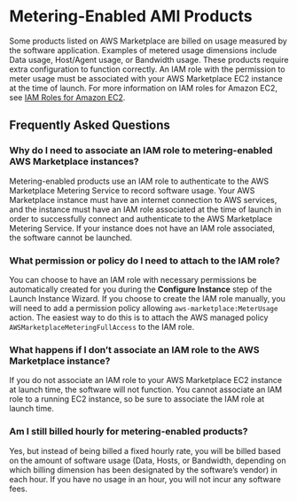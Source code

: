 # Metering\-Enabled AMI Products<a name="buyer-ami-metering-enabled-products"></a>

 Some products listed on AWS Marketplace are billed on usage measured by the software application\. Examples of metered usage dimensions include Data usage, Host/Agent usage, or Bandwidth usage\. These products require extra configuration to function correctly\. An IAM role with the permission to meter usage must be associated with your AWS Marketplace EC2 instance at the time of launch\. For more information on IAM roles for Amazon EC2, see [IAM Roles for Amazon EC2](https://docs.aws.amazon.com/AWSEC2/latest/UserGuide/iam-roles-for-amazon-ec2.html)\. 

## Frequently Asked Questions<a name="ami-metering-enabled-products-frequently-asked-questions"></a>

### Why do I need to associate an IAM role to metering\-enabled AWS Marketplace instances?<a name="why-do-i-need-to-associate-an-iam-role-to-metering-enabled-aws-marketplace-instances"></a>

 Metering\-enabled products use an IAM role to authenticate to the AWS Marketplace Metering Service to record software usage\. Your AWS Marketplace instance must have an internet connection to AWS services, and the instance must have an IAM role associated at the time of launch in order to successfully connect and authenticate to the AWS Marketplace Metering Service\. If your instance does not have an IAM role associated, the software cannot be launched\. 

### What permission or policy do I need to attach to the IAM role?<a name="what-permission-or-policy-do-i-need-to-attach-to-the-iam-role"></a>

 You can choose to have an IAM role with necessary permissions be automatically created for you during the **Configure Instance** step of the Launch Instance Wizard\. If you choose to create the IAM role manually, you will need to add a permission policy allowing `aws-marketplace:MeterUsage` action\. The easiest way to do this is to attach the AWS managed policy `AWSMarketplaceMeteringFullAccess` to the IAM role\. 

### What happens if I don’t associate an IAM role to the AWS Marketplace instance?<a name="what-happens-if-i-dont-associate-an-iam-role-to-the-aws-marketplace-instance"></a>

 If you do not associate an IAM role to your AWS Marketplace EC2 instance at launch time, the software will not function\. You cannot associate an IAM role to a running EC2 instance, so be sure to associate the IAM role at launch time\. 

### Am I still billed hourly for metering\-enabled products?<a name="am-i-still-billed-hourly-for-metering-enabled-products"></a>

 Yes, but instead of being billed a fixed hourly rate, you will be billed based on the amount of software usage \(Data, Hosts, or Bandwidth, depending on which billing dimension has been designated by the software’s vendor\) in each hour\. If you have no usage in an hour, you will not incur any software fees\. 